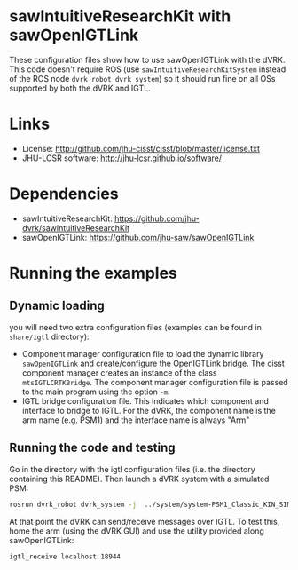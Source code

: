 # sawIntuitiveResearchKit with sawOpenIGTLink

These configuration files show how to use sawOpenIGTLink with the dVRK.  This code
doesn't require ROS (use `sawIntuitiveResearchKitSystem`
instead of the ROS node `dvrk_robot dvrk_system`) so it should
run fine on all OSs supported by both the dVRK and IGTL.

# Links
  * License: http://github.com/jhu-cisst/cisst/blob/master/license.txt
  * JHU-LCSR software: http://jhu-lcsr.github.io/software/

# Dependencies
  * sawIntuitiveResearchKit: https://github.com/jhu-dvrk/sawIntuitiveResearchKit
  * sawOpenIGTLink: https://github.com/jhu-saw/sawOpenIGTLink


# Running the examples

## Dynamic loading

you will need two extra configuration files (examples can be found in `share/igtl` directory):
* Component manager configuration file to load the dynamic library `sawOpenIGTLink` and create/configure the OpenIGTLink bridge.  The cisst component manager creates an instance of the class `mtsIGTLCRTKBridge`.  The component manager configuration file is passed to the main program using the option `-m`.
* IGTL bridge configuration file.  This indicates which component and interface to bridge to IGTL.  For the dVRK, the component name is the arm name (e.g. PSM1) and the interface name is always "Arm"

## Running the code and testing

Go in the directory with the igtl configuration files (i.e. the directory containing this README).  Then launch a dVRK system with a simulated PSM:
```sh
rosrun dvrk_robot dvrk_system -j  ../system/system-PSM1_Classic_KIN_SIMULATED.json -m manager-igtl-PSM1.json
```

At that point the dVRK can send/receive messages over IGTL.  To test this, home the arm (using the dVRK GUI) and use the utility provided along sawOpenIGTLink:
```sh
igtl_receive localhost 18944
```
